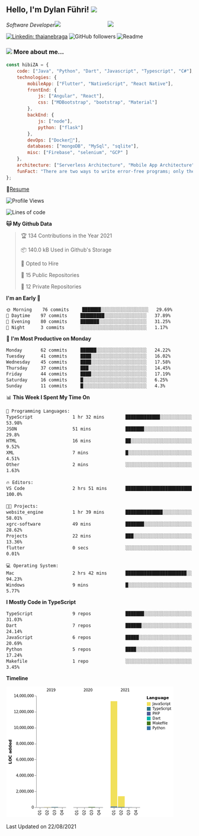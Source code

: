 <h2>Hello, I'm Dylan Führi! <img src="https://media.giphy.com/media/12oufCB0MyZ1Go/giphy.gif" width="50"></h2>
<img align='right' src="https://media.giphy.com/media/836HiJc7pgzy8iNXCn/giphy.gif" width="230">
<p><em>Software Developer</a><img src="https://media.giphy.com/media/WUlplcMpOCEmTGBtBW/giphy.gif" width="30"> 
</em></p>

[![Linkedin: thaianebraga](https://img.shields.io/badge/-Dylan-blue?style=flat-square&logo=Linkedin&logoColor=white&link=https://www.linkedin.com/in/dylan-fuhri/)](https://www.linkedin.com/in/dylan-fuhri/)
![GitHub followers](https://img.shields.io/github/followers/HibiZA?style=social)
![Readme](https://github.com/HibiZA/HibiZA/workflows/Readme/badge.svg)

### <img src="https://media.giphy.com/media/VgCDAzcKvsR6OM0uWg/giphy.gif" width="50"> More about me...  

```javascript
const hibiZA = {
    code: ["Java", "Python", "Dart", "Javascript", "Typescript", "C#"],
    technologies: {
        mobileApp: ["Flutter", "NativeScript", "React Native"],
        frontEnd: {
            js: ["Angular", "React"],
            css: ["MDBootstrap", "bootstrap", "Material"]
        },
        backEnd: {
            js: ["node"],
            python: ["flask"]
        },
        devOps: ["Docker🐳"],
        databases: ["mongoDB", "MySql", "sqlite"],
        misc: ["Firebase", "selenium", "GCP" ]
    },
    architecture: ["Serverless Architecture", "Mobile App Architecture"],
    funFact: "There are two ways to write error-free programs; only the third one works"
};
```
📝[Resume](https://drive.google.com/file/d/1RjxKCcvUeoyYgnL_eCwQ9zay77Ayr0Xu/view?usp=sharing)
<!--START_SECTION:waka-->
![Profile Views](http://img.shields.io/badge/Profile%20Views-0-blue)

![Lines of code](https://img.shields.io/badge/From%20Hello%20World%20I%27ve%20Written-14.9%20million%20lines%20of%20code-blue)

**🐱 My Github Data** 

> 🏆 134 Contributions in the Year 2021
 > 
> 📦 140.0 kB Used in Github's Storage 
 > 
> 💼 Opted to Hire
 > 
> 📜 15 Public Repositories 
 > 
> 🔑 12 Private Repositories  
 > 
**I'm an Early 🐤** 

```text
🌞 Morning    76 commits     ███████░░░░░░░░░░░░░░░░░░   29.69% 
🌆 Daytime    97 commits     █████████░░░░░░░░░░░░░░░░   37.89% 
🌃 Evening    80 commits     ███████░░░░░░░░░░░░░░░░░░   31.25% 
🌙 Night      3 commits      ░░░░░░░░░░░░░░░░░░░░░░░░░   1.17%

```
📅 **I'm Most Productive on Monday** 

```text
Monday       62 commits     ██████░░░░░░░░░░░░░░░░░░░   24.22% 
Tuesday      41 commits     ████░░░░░░░░░░░░░░░░░░░░░   16.02% 
Wednesday    45 commits     ████░░░░░░░░░░░░░░░░░░░░░   17.58% 
Thursday     37 commits     ███░░░░░░░░░░░░░░░░░░░░░░   14.45% 
Friday       44 commits     ████░░░░░░░░░░░░░░░░░░░░░   17.19% 
Saturday     16 commits     █░░░░░░░░░░░░░░░░░░░░░░░░   6.25% 
Sunday       11 commits     █░░░░░░░░░░░░░░░░░░░░░░░░   4.3%

```


📊 **This Week I Spent My Time On** 

```text
💬 Programming Languages: 
TypeScript               1 hr 32 mins        █████████████░░░░░░░░░░░░   53.98% 
JSON                     51 mins             ███████░░░░░░░░░░░░░░░░░░   29.8% 
HTML                     16 mins             ██░░░░░░░░░░░░░░░░░░░░░░░   9.52% 
XML                      7 mins              █░░░░░░░░░░░░░░░░░░░░░░░░   4.51% 
Other                    2 mins              ░░░░░░░░░░░░░░░░░░░░░░░░░   1.63%

🔥 Editors: 
VS Code                  2 hrs 51 mins       █████████████████████████   100.0%

🐱‍💻 Projects: 
website_engine           1 hr 39 mins        ██████████████░░░░░░░░░░░   58.01% 
xgrc-software            49 mins             ███████░░░░░░░░░░░░░░░░░░   28.62% 
Projects                 22 mins             ███░░░░░░░░░░░░░░░░░░░░░░   13.36% 
flutter                  0 secs              ░░░░░░░░░░░░░░░░░░░░░░░░░   0.01%

💻 Operating System: 
Mac                      2 hrs 42 mins       ███████████████████████░░   94.23% 
Windows                  9 mins              █░░░░░░░░░░░░░░░░░░░░░░░░   5.77%

```

**I Mostly Code in TypeScript** 

```text
TypeScript               9 repos             ███████░░░░░░░░░░░░░░░░░░   31.03% 
Dart                     7 repos             ██████░░░░░░░░░░░░░░░░░░░   24.14% 
JavaScript               6 repos             █████░░░░░░░░░░░░░░░░░░░░   20.69% 
Python                   5 repos             ████░░░░░░░░░░░░░░░░░░░░░   17.24% 
Makefile                 1 repo              ░░░░░░░░░░░░░░░░░░░░░░░░░   3.45%

```


**Timeline**

![Chart not found](https://raw.githubusercontent.com/HibiZA/HibiZA/master/charts/bar_graph.png) 


 Last Updated on 22/08/2021
<!--END_SECTION:waka-->
